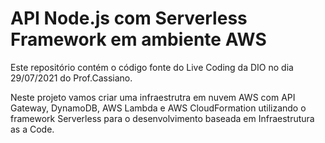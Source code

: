# API Node.js com Serverless Framework em ambiente AWS

Este repositório contém o código fonte do Live Coding da DIO no dia 29/07/2021 do Prof.Cassiano. 

Neste projeto vamos criar uma infraestrutra em nuvem AWS com API Gateway, DynamoDB, AWS Lambda e AWS CloudFormation utilizando o framework Serverless para o desenvolvimento baseada em Infraestrutura as a Code.
